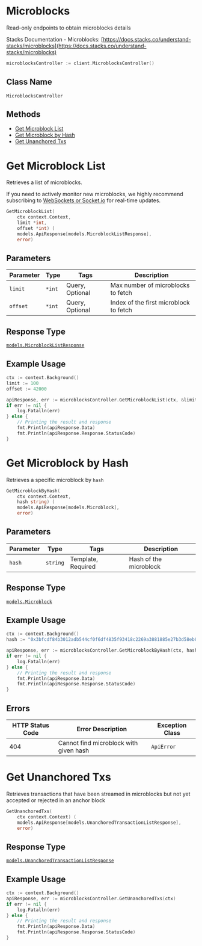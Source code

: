 # Microblocks

Read-only endpoints to obtain microblocks details

Stacks Documentation - Microblocks: [https://docs.stacks.co/understand-stacks/microblocks](https://docs.stacks.co/understand-stacks/microblocks)

```go
microblocksController := client.MicroblocksController()
```

## Class Name

`MicroblocksController`

## Methods

- [Get Microblock List](../../doc/controllers/microblocks.md#get-microblock-list)
- [Get Microblock by Hash](../../doc/controllers/microblocks.md#get-microblock-by-hash)
- [Get Unanchored Txs](../../doc/controllers/microblocks.md#get-unanchored-txs)

# Get Microblock List

Retrieves a list of microblocks.

If you need to actively monitor new microblocks, we highly recommend subscribing to [WebSockets or Socket.io](https://github.com/hirosystems/stacks-blockchain-api/tree/master/client) for real-time updates.

```go
GetMicroblockList(
    ctx context.Context,
    limit *int,
    offset *int) (
    models.ApiResponse[models.MicroblockListResponse],
    error)
```

## Parameters

| Parameter | Type   | Tags            | Description                            |
| --------- | ------ | --------------- | -------------------------------------- |
| `limit`   | `*int` | Query, Optional | Max number of microblocks to fetch     |
| `offset`  | `*int` | Query, Optional | Index of the first microblock to fetch |

## Response Type

[`models.MicroblockListResponse`](../../doc/models/microblock-list-response.md)

## Example Usage

```go
ctx := context.Background()
limit := 100
offset := 42000

apiResponse, err := microblocksController.GetMicroblockList(ctx, &limit, &offset)
if err != nil {
    log.Fatalln(err)
} else {
    // Printing the result and response
    fmt.Println(apiResponse.Data)
    fmt.Println(apiResponse.Response.StatusCode)
}
```

# Get Microblock by Hash

Retrieves a specific microblock by `hash`

```go
GetMicroblockByHash(
    ctx context.Context,
    hash string) (
    models.ApiResponse[models.Microblock],
    error)
```

## Parameters

| Parameter | Type     | Tags               | Description            |
| --------- | -------- | ------------------ | ---------------------- |
| `hash`    | `string` | Template, Required | Hash of the microblock |

## Response Type

[`models.Microblock`](../../doc/models/microblock.md)

## Example Usage

```go
ctx := context.Background()
hash := "0x3bfcdf84b3012adb544cf0f6df4835f93418c2269a3881885e27b3d58eb82d47"

apiResponse, err := microblocksController.GetMicroblockByHash(ctx, hash)
if err != nil {
    log.Fatalln(err)
} else {
    // Printing the result and response
    fmt.Println(apiResponse.Data)
    fmt.Println(apiResponse.Response.StatusCode)
}
```

## Errors

| HTTP Status Code | Error Description                      | Exception Class |
| ---------------- | -------------------------------------- | --------------- |
| 404              | Cannot find microblock with given hash | `ApiError`      |

# Get Unanchored Txs

Retrieves transactions that have been streamed in microblocks but not yet accepted or rejected in an anchor block

```go
GetUnanchoredTxs(
    ctx context.Context) (
    models.ApiResponse[models.UnanchoredTransactionListResponse],
    error)
```

## Response Type

[`models.UnanchoredTransactionListResponse`](../../doc/models/unanchored-transaction-list-response.md)

## Example Usage

```go
ctx := context.Background()
apiResponse, err := microblocksController.GetUnanchoredTxs(ctx)
if err != nil {
    log.Fatalln(err)
} else {
    // Printing the result and response
    fmt.Println(apiResponse.Data)
    fmt.Println(apiResponse.Response.StatusCode)
}
```
